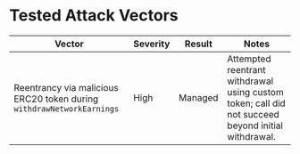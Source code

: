 # Tested Attack Vectors

| Vector | Severity | Result | Notes |
| ------ | -------- | ------ | ----- |
| Reentrancy via malicious ERC20 token during `withdrawNetworkEarnings` | High | Managed | Attempted reentrant withdrawal using custom token; call did not succeed beyond initial withdrawal. |
